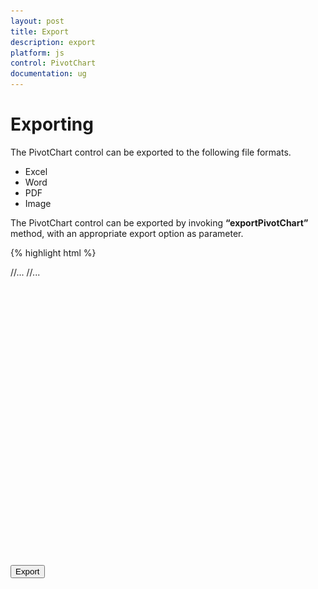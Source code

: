 ```yaml
---
layout: post
title: Export
description: export
platform: js
control: PivotChart
documentation: ug
---
```


# Exporting

The PivotChart control can be exported to the following file formats.

* Excel
* Word
* PDF
* Image

The PivotChart control can be exported by invoking **“exportPivotChart”** method, with an appropriate export option as parameter.

{% highlight html %}

<html> 
    //...
<body> 
    //...
    <div id="PivotChart1" style="min-height: 275px; min-width: 525px; height: 460px; width: 720px"></div>
    <button id="btnExport">Export</button>
    <script type="text/javascript">
        $(function()
        {
            $("#PivotChart1").ejPivotChart(
            {
               //...
            });
            $("#btnExport").ejButton(
            {
                click: "exportBtnClick"
            });
        });

        function exportBtnClick(args)
        {
            var chartObj = $('#PivotChart1').data("ejPivotChart");
            
            //If you render PivotChart in Client Mode, set the export option like below.
            chartObj.exportPivotChart("http://js.syncfusion.com/ejservices/api/JSPivotChartExport/ExcelExport","fileName");
            
            //If you render PivotChart in Server Mode, set the export option like below.
            chartObj.exportPivotChart(ej.PivotChart.ExportOptions.Excel);
        }
    </script>
</body>
</html>                                           

{% endhighlight %}

When PivotChart is rendered in Server Mode, a service method needs to be added in WCF/WebAPI for server side operations.

For WebAPI controller, the below method needs to be added.

{% highlight c# %}

[System.Web.Http.ActionName("Export")]
[System.Web.Http.HttpPost]
public void Export() {
    string args = HttpContext.Current.Request.Form.GetValues(0)[0];
    string fileName = "Sample";
    htmlHelper.ExportPivotChart(args, fileName, System.Web.HttpContext.Current.Response);
}

{% endhighlight %}

For WCF service, the below method needs to be added.

{% highlight c# %}

public void Export(System.IO.Stream stream) {
    System.IO.StreamReader sReader = new System.IO.StreamReader(stream);
    string args = System.Web.HttpContext.Current.Server.UrlDecode(sReader.ReadToEnd()).Remove(0, 5);
    string fileName = "Sample";
    htmlHelper.ExportPivotChart(args, fileName, System.Web.HttpContext.Current.Response);
}

{% endhighlight %}

## Excel Export

User can export contents of the PivotChart to Excel document for future archival, references and analysis purposes.

### Client Mode

To achieve Excel export, service URL and file name is sent as the parameter.

{% highlight javascript %}

function exportBtnClick(args)
{
    var chartObj = $('#PivotChart1').data("ejPivotChart ");
    chartObj.exportPivotChart("http://js.syncfusion.com/ejservices/api/JSPivotChartExport/ExcelExport","fileName");
}

{% endhighlight %}  

### Server Mode

To achieve Excel export, we need to add the following dependency libraries into the application.

* Syncfusion.Compression.Base
* Syncfusion.XlsIO.Base

For Excel export, **“ej.PivotChart.ExportOptions.Excel”** enumeration value is sent as the parameter.

{% highlight javascript %}

function exportBtnClick(args)
{
    var chartObj = $('#PivotChart1').data("ejPivotChart");
    //Setting export option as Excel in the exportPivotChart method for ServerMode
    chartObj.exportPivotChart(ej.PivotChart.ExportOptions.Excel);
}

{% endhighlight %}  

![](Export_images/Export_ExcelClient.png)

## Word Export

User can export contents of the PivotChart to Word document for future archival, references and analysis purposes.

### Client Mode

To achieve Word export, service URL and file name is sent as the parameter.

{% highlight javascript %}

function exportBtnClick(args)
{
    var chartObj = $('#PivotChart1').data("ejPivotChart ");
    chartObj.exportPivotChart("http://js.syncfusion.com/ejservices/api/JSPivotChartExport/WordExport","fileName");
}

{% endhighlight %}  

### Server Mode

 To achieve Word export, we need to add the following dependency libraries into the application.

* Syncfusion.Compression.Base
* Syncfusion.DocIo.Base

For Word export, **“ej.PivotChart.ExportOptions.Word”** enumeration value is sent as the parameter.

{% highlight javascript %}

function exportBtnClick(args)
{
    var chartObj = $('#PivotChart1').data("ejPivotChart");
    //Setting export option as Word in the exportPivotChart method
    chartObj.exportPivotChart(ej.PivotChart.ExportOptions.Word);
}

{% endhighlight %}

![](Export_images/Export_WordClient.png)

## PDF Export

User can export contents of the PivotChart to PDF document for future archival, references and analysis purposes.

### Client Mode

To achieve PDF export, service URL and file name is sent as the parameter.

{% highlight javascript %}

function exportBtnClick(args)
{
    var chartObj = $('#PivotChart1').data("ejPivotChart ");
    chartObj.exportPivotChart("http://js.syncfusion.com/ejservices/api/JSPivotChartExport/PDFExport","fileName");
}

{% endhighlight %}  

### Server Mode

To achieve PDF export, we need to add the following dependency libraries into the application.

* Syncfusion.Compression.Base
* Syncfusion.Pdf.Base

For PDF export, **“ej.PivotChart.ExportOptions.PDF”** enumeration value is sent as the parameter.

{% highlight javascript %}

function exportBtnClick(args)
{
    var chartObj = $('#PivotChart1').data("ejPivotChart ");
    //Setting export option as PDF in the exportPivotChart method
    chartObj.exportPivotChart(ej.PivotChart.ExportOptions.PDF);
}

{% endhighlight %} 

![](Export_images/Export_PDFClient.png)

## Image Export

User can export contents of the PivotChart to image format for future archival, references and analysis purposes. We can export PivotChart to the following image formats.

* PNG
* EMF
* JPG
* GIF
* BMP

### Client Mode

To export PivotChart in PNG format, service URL, file name and **“ej.PivotChart.ExportOptions.PNG”** enumeration value is sent as the parameter. This is similar to other image formats.

{% highlight javascript %}

function exportBtnClick(args)
{
    var chartObj = $('#PivotChart1').data("ejPivotChart ");
    chartObj.exportPivotChart("http://js.syncfusion.com/ejservices/api/JSPivotChartExport/ImageExport","fileName", ej.PivotChart.ExportOptions.PNG);
}

{% endhighlight %}  

### Server Mode

To export PivotChart in PNG format, **“ej.PivotChart.ExportOptions.PNG”** enumeration value is sent as the parameter. This is similar to other image formats.

{% highlight javascript %}

function exportBtnClick(args)
{
    var chartObj = $('#PivotChart1').data("ejPivotChart ");
    //Setting export option as PNG in the exportPivotChart method
    chartObj.exportPivotChart(ej.PivotChart.ExportOptions.PNG);
}

{% endhighlight %}  

![](Export_images/Export_PNGClient.png)

## Customize the export document name

### Client Mode

For customizing file name, we need to send file name as parameter to the **“exportPivotChart”**  method along with service URL.

{% highlight javascript %}

function exportBtnClick(args)
{
    var chartObj = $('#PivotChart1').data("ejPivotChart ");
    chartObj.exportPivotChart("http://js.syncfusion.com/ejservices/api/JSPivotChartExport/ExcelExport","fileName");
}
{% endhighlight %}    

### Server Mode

For customizing name in WebAPI controller, below code snippet is used.

{% highlight c# %}

[System.Web.Http.ActionName("Export")]
[System.Web.Http.HttpPost]
public void Export() {
    string args = HttpContext.Current.Request.Form.GetValues(0)[0];
    string fileName = " File name is customized here ";
    htmlHelper.ExportPivotChart(args, fileName, System.Web.HttpContext.Current.Response);
}

{% endhighlight %}

For customizing name in WCF Service, below code snippet is used.

{% highlight c# %}

public void Export(System.IO.Stream stream) {
    System.IO.StreamReader sReader = new System.IO.StreamReader(stream);
    string args = System.Web.HttpContext.Current.Server.UrlDecode(sReader.ReadToEnd()).Remove(0, 5);
    string fileName = " File name is customized here ";
    htmlHelper.ExportPivotChart(args, fileName, System.Web.HttpContext.Current.Response);
}

{% endhighlight %}

